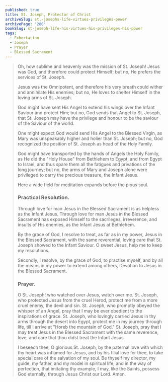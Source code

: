 ```yaml
---
published: true
title: St. Joseph, Protector of Christ
archiveSlug: st.-josephs-life-virtues-privileges-power
archivePage: '286'
bookSlug: st-joseph-life-his-virtues-his-privileges-his-power
tags:
  - Exhortation
  - Joseph
  - Prayer
  - Blessed Sacrament
---
```


> Oh, how sublime and heavenly was the mission of St. Joseph! Jesus was God, and therefore could protect Himself; but no, He prefers the services of St. Joseph.
>
> Jesus was the Omnipotent, and therefore his very breath could wither and annihilate His enemies; but no, He loves to shelter Himself in the loving arms of St. Joseph.
>
> God might have sent His Angel to extend his wings over the Infant Saviour and protect Him; but no, God sends that Angel to St. Joseph, that St. Joseph may have the privilege and honour to be the saviour of the Saviour of the world.
>
> One might expect God would send His Angel to the Blessed Virgin, as Mary was unspeakably higher and holier than St. Joseph; but no, God recognized the position of St. Joseph as head of the Holy Family.
>
> God might have transported by the hands of Angels the Holy Family, as He did the "Holy House" from Bethlehem to Egypt, and from Egypt to Israel, and thus spare them all the fatigues and privations of the long journey; but no, the arms of Mary and Joseph alone were privileged to carry the precious treasure, the Infant Jesus.
>
> Here a wide field for meditation expands before the pious soul.
>
> ### Practical Resolution.
>
> Through love for man Jesus in the Blessed Sacrament is as helpless as the Infant Jesus. Through love for man Jesus in the Blessed Sacrament has exposed Himself to the sacrileges, irreverence, and insults of His enemies, as the Infant Jesus at Bethlehem.
>
> By the grace of God, I resolve to treat, as far as in my power, Jesus in the Blessed Sacrament, with the same reverential, loving care that St. Joseph showed to the Infant Saviour. O sweet Jesus, help me to keep my resolutions.
>
> Secondly, I resolve, by the grace of God, to practise myself, and by all the means in my power to extend among others, Devotion to Jesus in the Blessed Sacrament.
>
> ### Prayer.
>
> O St. Joseph! who watched over Jesus, watch over me. St. Joseph, who protected Jesus from the cruel Herod, protect me from a more cruel enemy, the devil and sin. St. Joseph, who promptly obeyed the whisper of an Angel, pray that I may be ever obedient to the inspirations of grace. St. Joseph, who lovingly carried Jesus in thy arms through the desert into Egypt, protect me in my journey through life, till I arrive at "Horeb the mountain of God." St. Joseph, pray that I may treat Jesus in the Blessed Sacrament with the same reverence, love, and care that thou didst treat the Infant Jesus.
>
> I beseech thee, O glorious St. Joseph, by the paternal love with which thy heart was inflamed for Jesus, and by his filial love for thee, to take special care of the salvation of my soul. Be thyself my director, my guide, my father, and my model in spiritual life, and in the way of perfection, that imitating thy example, I may, like the Saints, possess God eternally, through Jesus Christ our Lord. Amen.
